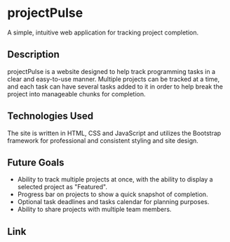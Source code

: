 # projectPulse
A simple, intuitive web application for tracking project completion.

## Description
projectPulse is a website designed to help track programming tasks in a clear and easy-to-use manner. Multiple projects can be tracked at a time, and each task can have several tasks added to it in order to help break the project into manageable chunks for completion.

## Technologies Used
The site is written in HTML, CSS and JavaScript and utilizes the Bootstrap framework for professional and consistent styling and site design.

## Future Goals
* Ability to track multiple projects at once, with the ability to display a selected project as "Featured".
* Progress bar on projects to show a quick snapshot of completion.
* Optional task deadlines and tasks calendar for planning purposes.
* Ability to share projects with multiple team members.

## Link


